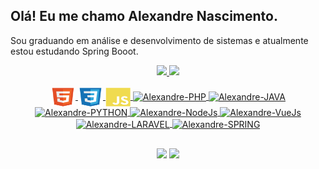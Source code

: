   ## Olá! Eu me chamo Alexandre Nascimento. 
  Sou graduando em análise e desenvolvimento de sistemas e atualmente estou estudando Spring Booot.

 

<div align="center">
<a href="https://github.com/alexandre96dev">
<img height="160em" src="https://github-readme-stats.vercel.app/api?username=alexandre96dev&show_icons=true&theme=dark&count_private=true&include_all_commits=true&text_color=ed9acc">

<img height="160em" src="https://github-readme-stats.vercel.app/api/top-langs/?username=alexandre96dev&langs_count=7&theme=dark&layout=full&text_color=fab6df&count_private=true">
</div>
<div align="center" style="display: inline_block"><br>
<img align="center" alt="Alexandre-HTML" height="30" width="40" src="https://raw.githubusercontent.com/devicons/devicon/master/icons/html5/html5-original.svg">
<img align="center" alt="Alexandre-CSS" height="30" width="40" src="https://raw.githubusercontent.com/devicons/devicon/master/icons/css3/css3-original.svg">
<img align="center" alt="Alexandre-Js" height="30" width="40" src="https://raw.githubusercontent.com/devicons/devicon/master/icons/javascript/javascript-plain.svg">
<img align="center" alt="Alexandre-PHP" height="30" width="40"src="https://cdn.jsdelivr.net/gh/devicons/devicon/icons/php/php-original.svg" />
<img align="center" alt="Alexandre-JAVA" height="30" width="40"src="https://cdn.jsdelivr.net/gh/devicons/devicon/icons/java/java-original.svg" />
<img align="center" alt="Alexandre-PYTHON" height="30" width="40"src="https://cdn.jsdelivr.net/gh/devicons/devicon/icons/python/python-original.svg" />
<img align="center" alt="Alexandre-NodeJs" height="30" width="40" src="https://cdn.jsdelivr.net/gh/devicons/devicon/icons/nodejs/nodejs-original.svg">
<img align="center" alt="Alexandre-VueJs" height="30" width="40" src="https://cdn.jsdelivr.net/gh/devicons/devicon/icons/vuejs/vuejs-original.svg" />
<img align="center" alt="Alexandre-LARAVEL" height="30" width="40" src="https://cdn.jsdelivr.net/gh/devicons/devicon/icons/laravel/laravel-plain-wordmark.svg" />
<img align="center" alt="Alexandre-SPRING" height="30" width="40" src="https://cdn.jsdelivr.net/gh/devicons/devicon/icons/spring/spring-original.svg" />

</div>

  ##

<div align="center"> 
<a href = "mailto:alexandre.nascimento96dev@gmail.com"><img src="https://img.shields.io/badge/-Gmail-%23333?style=for-the-badge&logo=gmail&logoColor=white" target="_blank"></a>
<a href="https://www.linkedin.com/in/alexandre-nascimento-0539a420a/" target="_blank"><img src="https://img.shields.io/badge/-LinkedIn-%230077B5?style=for-the-badge&logo=linkedin&logoColor=white" target="_blank">
